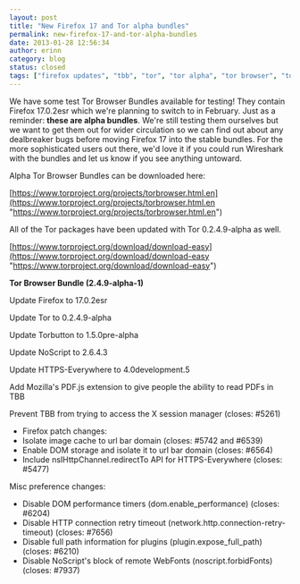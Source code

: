 ```yaml
---
layout: post
title: "New Firefox 17 and Tor alpha bundles"
permalink: new-firefox-17-and-tor-alpha-bundles
date: 2013-01-28 12:56:34
author: erinn
category: blog
status: closed
tags: ["firefox updates", "tbb", "tor", "tor alpha", "tor browser", "tor browser bundle"]
---
```


We have some test Tor Browser Bundles available for testing! They contain Firefox 17.0.2esr which we're planning to switch to in February. Just as a reminder: **these are alpha bundles**. We're still testing them ourselves but we want to get them out for wider circulation so we can find out about any dealbreaker bugs before moving Firefox 17 into the stable bundles. For the more sophisticated users out there, we'd love it if you could run Wireshark with the bundles and let us know if you see anything untoward.

Alpha Tor Browser Bundles can be downloaded here:

[https://www.torproject.org/projects/torbrowser.html.en](https://www.torproject.org/projects/torbrowser.html.en "https://www.torproject.org/projects/torbrowser.html.en")

All of the Tor packages have been updated with Tor 0.2.4.9-alpha as well.

[https://www.torproject.org/download/download-easy](https://www.torproject.org/download/download-easy "https://www.torproject.org/download/download-easy")

**Tor Browser Bundle (2.4.9-alpha-1)**

Update Firefox to 17.0.2esr

Update Tor to 0.2.4.9-alpha

Update Torbutton to 1.5.0pre-alpha

Update NoScript to 2.6.4.3

Update HTTPS-Everywhere to 4.0development.5

Add Mozilla's PDF.js extension to give people the ability to read PDFs in  
 TBB

Prevent TBB from trying to access the X session manager (closes: \#5261)

-   Firefox patch changes:
-   Isolate image cache to url bar domain (closes: \#5742 and \#6539)
-   Enable DOM storage and isolate it to url bar domain (closes: \#6564)
-   Include nsIHttpChannel.redirectTo API for HTTPS-Everywhere (closes: \#5477)

Misc preference changes:

-   Disable DOM performance timers (dom.enable\_performance) (closes: \#6204)
-   Disable HTTP connection retry timeout (network.http.connection-retry-timeout) (closes: \#7656)
-   Disable full path information for plugins (plugin.expose\_full\_path) (closes: \#6210)
-   Disable NoScript's block of remote WebFonts (noscript.forbidFonts) (closes: \#7937)

